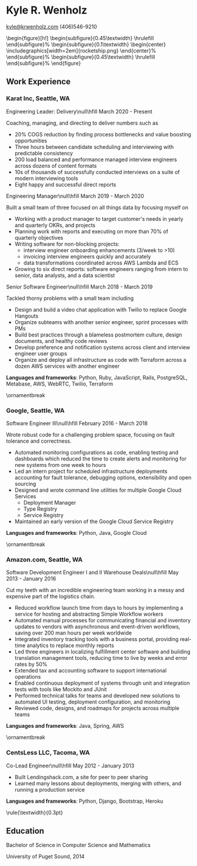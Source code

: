 # Kyle R. Wenholz

<kyle@krwenholz.com>
(406)546-9210

\begin{figure}[h!]
\begin{subfigure}{0.45\textwidth}
\hrulefill
\end{subfigure}%
\begin{subfigure}{0.1\textwidth}
\begin{center}
\includegraphics[width=2em]{rocketship.png}
\end{center}%
\end{subfigure}%
\begin{subfigure}{0.45\textwidth}
\hrulefill
\end{subfigure}%
\end{figure}

## Work Experience

### Karat Inc, Seattle, WA

Engineering Leader: Delivery\null\hfill March 2020 - Present

Coaching, managing, and directing to deliver numbers such as

- 20% COGS reduction by finding process bottlenecks and value boosting opportunities
- Three hours between candidate scheduling and interviewing with predictable consistency
- 200 load balanced and performance managed interview engineers across dozens of content formats
- 10s of thousands of successfully conducted interviews on a suite of modern interviewing tools
- Eight happy and successful direct reports

Engineering Manager\null\hfill March 2019 - March 2020

Built a small team of three focused on all things data by focusing myself on

- Working with a product manager to target customer's needs in yearly and quarterly OKRs, and projects
- Planning work with reports and executing on more than 70% of quarterly objectives
- Writing software for non-blocking projects:
  - interview engineer onboarding enhancements (3/week to >10)
  - invoicing interview engineers quickly and accurately
  - data transformations coordinated across AWS Lambda and ECS
- Growing to six direct reports: software engineers ranging from intern to senior, data analysts, and a data scientist

Senior Software Engineer\null\hfill March 2018 - March 2019

Tackled thorny problems with a small team including

- Design and build a video chat application with Twilio to replace Google Hangouts
- Organize subteams with another senior engineer, sprint processes with PMs
- Build best practices through a blameless postmortem culture, design documents, and healthy code reviews
- Develop preference and notification systems across client and interview engineer user groups
- Organize and deploy all infrastructure as code with Terraform across a dozen AWS services with another engineer

**Languages and frameworks**: Python, Ruby, JavaScript, Rails, PostgreSQL, Metabase, AWS, WebRTC, Twilio, Terraform

\ornamentbreak

### Google, Seattle, WA

Software Engineer III\null\hfill February 2016 - March 2018

Wrote robust code for a challenging problem space, focusing on fault tolerance and correctness.

- Automated monitoring configurations as code, enabling testing and dashboards which reduced the time to create alerts and monitoring for new systems from one week to hours
- Led an intern project for scheduled infrastructure deployments accounting for fault tolerance, debugging options, extensibility and open sourcing
- Designed and wrote command line utilities for multiple Google Cloud Services
  - Deployment Manager
  - Type Registry
  - Service Registry
- Maintained an early version of the Google Cloud Service Registry

**Languages and frameworks**: Python, Java, Google Cloud

\ornamentbreak

### Amazon.com, Seattle, WA

Software Development Engineer I and II Warehouse Deals\null\hfill May 2013 - January 2016

Cut my teeth with an incredible engineering team working in a messy and expensive part of
the logistics chain.

- Reduced workflow launch time from days to hours by implementing a service for hosting and abstracting Simple Workflow workers
- Automated manual processes for communicating financial and inventory updates to vendors with asynchronous and event-driven workflows, saving over 200 man hours per week worldwide
- Integrated inventory tracking tools with a business portal, providing real-time analytics to replace monthly reports
- Led three engineers in localizing fulfillment center software and building translation management tools, reducing time to live by weeks and error rates by 50%
- Extended tax and accounting software to support international operations
- Enabled continuous deployment of systems through unit and integration tests with tools like Mockito and JUnit
- Performed technical talks for teams and developed new solutions to automated UI testing, deployment configuration, and monitoring
- Reviewed code, designs, and roadmaps for projects across multiple teams

**Languages and frameworks**: Java, Spring, AWS

\ornamentbreak

### CentsLess LLC, Tacoma, WA

Co-Lead Engineer\null\hfill May 2012 - January 2013

- Built Lendingshack.com, a site for peer to peer sharing
- Learned many lessons about deployments, merging with others, and running a production service

**Languages and frameworks**: Python, Django, Bootstrap, Heroku

\rule{\textwidth}{0.3pt}

## Education

Bachelor of Science in Computer Science and Mathematics

University of Puget Sound, 2014
